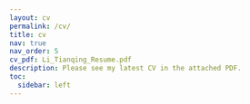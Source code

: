 ```yaml
---
layout: cv
permalink: /cv/
title: cv
nav: true
nav_order: 5
cv_pdf: Li_Tianqing_Resume.pdf
description: Please see my latest CV in the attached PDF.
toc:
  sidebar: left
---
```

